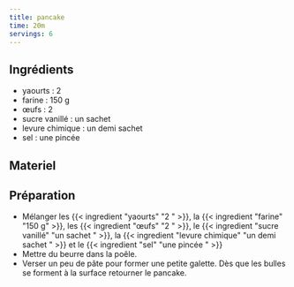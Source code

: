 ```yaml
---
title: pancake
time: 20m
servings: 6
---
```


## Ingrédients

* yaourts : 2 
* farine : 150 g
* œufs : 2 
* sucre vanillé : un sachet 
* levure chimique : un demi sachet 
* sel : une pincée 


## Materiel



## Préparation

* Mélanger les {{< ingredient "yaourts" "2 " >}}, la {{< ingredient "farine" "150 g" >}}, les {{< ingredient "œufs" "2 " >}}, le {{< ingredient "sucre vanillé" "un sachet " >}}, la {{< ingredient "levure chimique" "un demi sachet " >}} et le {{< ingredient "sel" "une pincée " >}}
* Mettre du beurre dans la poêle.
* Verser un peu de pâte pour former une petite galette. Dès que les bulles se forment à la surface retourner le pancake.


